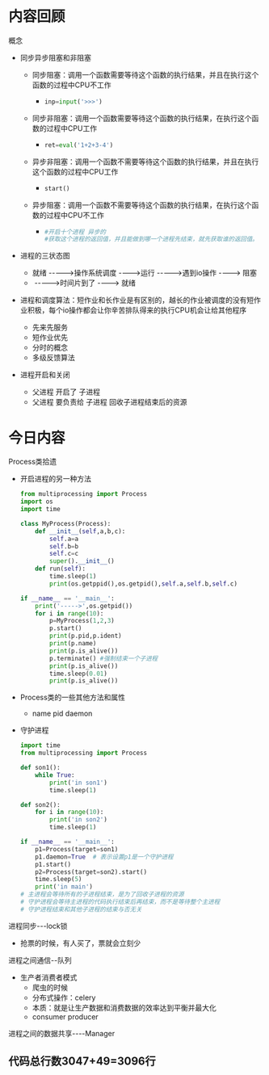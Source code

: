 # 内容回顾

概念

+ 同步异步阻塞和非阻塞

  + 同步阻塞：调用一个函数需要等待这个函数的执行结果，并且在执行这个函数的过程中CPU不工作

    + ```python
      inp=input('>>>')
      ```

  + 同步非阻塞：调用一个函数需要等待这个函数的执行结果，在执行这个函数的过程中CPU工作

    + ```python
      ret=eval('1+2+3-4')
      ```

  + 异步非阻塞：调用一个函数不需要等待这个函数的执行结果，并且在执行这个函数的过程中CPU工作

    + ```python
      start()
      ```

  + 异步阻塞：调用一个函数不需要等待这个函数的执行结果，在执行这个函数的过程中CPU不工作

    + ```python
      #开启十个进程 异步的
      #获取这个进程的返回值，并且能做到哪一个进程先结束，就先获取谁的返回值。
      ```

+ 进程的三状态图

  + 就绪 ----->操作系统调度 ---->运行 ----->遇到io操作 ----> 阻塞
  + ​                                                         ----->时间片到了 ----> 就绪

+ 进程和调度算法：短作业和长作业是有区别的，越长的作业被调度的没有短作业积极，每个io操作都会让你辛苦排队得来的执行CPU机会让给其他程序

  + 先来先服务
  + 短作业优先
  + 分时的概念
  + 多级反馈算法

+ 进程开启和关闭

  + 父进程 开启了 子进程
  + 父进程 要负责给 子进程 回收子进程结束后的资源

# 今日内容

Process类拾遗

+ 开启进程的另一种方法

  ```python
  from multiprocessing import Process
  import os
  import time
  
  class MyProcess(Process):
      def __init__(self,a,b,c):
          self.a=a
          self.b=b
          self.c=c
          super().__init__()
      def run(self):
          time.sleep(1)
          print(os.getppid(),os.getpid(),self.a,self.b,self.c)
  
  if __name__ == '__main__':
      print('----->',os.getpid())
      for i in range(10):
          p=MyProcess(1,2,3)
          p.start()
          print(p.pid,p.ident)
          print(p.name)
          print(p.is_alive())
          p.terminate() #强制结束一个子进程
          print(p.is_alive())
          time.sleep(0.01)
          print(p.is_alive())
  ```

+ Process类的一些其他方法和属性

  + name pid daemon

+ 守护进程

  ```python
  import time
  from multiprocessing import Process
  
  def son1():
      while True:
          print('in son1')
          time.sleep(1)
  
  def son2():
      for i in range(10):
          print('in son2')
          time.sleep(1)
  
  if __name__ == '__main__':
      p1=Process(target=son1)
      p1.daemon=True  # 表示设置p1是一个守护进程
      p1.start()
      p2=Process(target=son2).start()
      time.sleep(5)
      print('in main')
  # 主进程会等待所有的子进程结束，是为了回收子进程的资源
  # 守护进程会等待主进程的代码执行结束后再结束，而不是等待整个主进程
  # 守护进程结束和其他子进程的结束与否无关
  ```

进程同步---lock锁

+ 抢票的时候，有人买了，票就会立刻少

进程之间通信--队列

+ 生产者消费者模式
  + 爬虫的时候
  + 分布式操作：celery
  + 本质：就是让生产数据和消费数据的效率达到平衡并最大化
  + consumer producer

进程之间的数据共享----Manager

## 代码总行数3047+49=3096行


